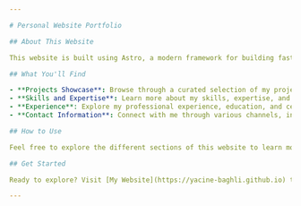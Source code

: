 ```yaml
---

# Personal Website Portfolio

## About This Website

This website is built using Astro, a modern framework for building fast, modern websites with JavaScript. It provides a seamless and interactive browsing experience. The website features a clean and modern design, making it easy for visitors to navigate and explore my projects and achievements.

## What You'll Find

- **Projects Showcase**: Browse through a curated selection of my projects, ranging from web development, machine learning, robotics, etc.
- **Skills and Expertise**: Learn more about my skills, expertise, and areas of interest.
- **Experience**: Explore my professional experience, education, and certifications.
- **Contact Information**: Connect with me through various channels, including email and social media.

## How to Use

Feel free to explore the different sections of this website to learn more about me and my work. If you have any questions or would like to collaborate on a project, don't hesitate to reach out through the contact information provided.

## Get Started

Ready to explore? Visit [My Website](https://yacine-baghli.github.io) to start browsing my projects and learn more about me!

---
```

